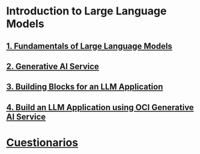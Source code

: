 # Introduction to Large Language Models

## [1. Fundamentals of Large Language Models](./notas/1%20-%20Fundamentals.md)

## [2. Generative AI Service](./notas/2%20-%20Generative.md)

## [3. Building Blocks for an LLM Application](./notas/3%20-%20Building.md)

## [4. Build an LLM Application using OCI Generative AI Service](./notas/4%20-%20BuilBot.md)

# [Cuestionarios](./notas/Preguntas_1.md)